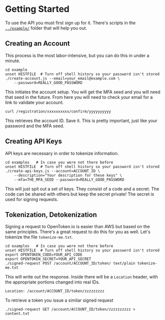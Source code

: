 Getting Started
===============

To use the API you must first sign up for it.  There's scripts in the [`../example/`](../example/) folder that will help you out.


Creating an Account
-------------------

This process is the most labor-intensive, but you can do this in under a minute.

    cd example
    unset HISTFILE  # Turn off shell history so your password isn't stored
    ./create-account.js --email=your_email@example.com \
        --password=REALLY_GOOD_PASSWORD

This initiates the account setup.  You will get the MFA seed and you will need that seed in the future.  From here you will need to check your email for a link to validate your account.

    curl /registration/xxxxxxxxxx/confirm/yyyyyyyyyy

This retrieves the account ID.  Save it.  This is pretty important, just like your password and the MFA seed.


Creating API Keys
-----------------

API keys are necessary in order to tokenize information.

    cd examples   # In case you were not there before
    unset HISTFILE  # Turn off shell history so your password isn't stored
    ./create-api-keys.js --account=ACCOUNT_ID \
        --description="Your description for these keys" \
        --mfa=THE_MFA_SEED --password=REALLY_GOOD_PASSWORD

This will just spit out a set of keys.  They consist of a code and a secret.  The code can be shared with others but keep the secret private!  The secret is used for signing requests.


Tokenization, Detokenization
----------------------------

Signing a request to OpenToken.io is easier than AWS but based on the same principles.  There's a great request to do this for you as well.  Let's tokenize the file `tokenize-me.txt`.

    cd examples   # In case you were not there before
    unset HISTFILE  # Turn off shell history so your password isn't stored
    export OPENTOKEN_CODE=YOUR_API_CODE
    export OPENTOKEN_SECRET=YOUR_API_SECRET
    ./signed-request POST /account/ACCOUNT_ID/token/ text/plain tokenize-me.txt

This will write out the response.  Inside there will be a `Location` header, with the appropriate portions changed into real IDs.

    Location: /account/ACCOUNT_ID/token/zzzzzzzzz

To retrieve a token you issue a similar signed request

    ./signed-request GET /account/ACCOUNT_ID/token/zzzzzzzzzz > content.txt


